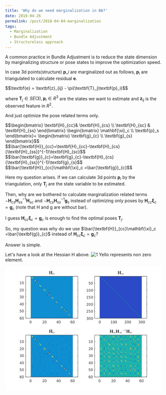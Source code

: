 ```yaml
---
title: 'Why do we need marginalization in BA?'
date: 2018-04-26
permalink: /post/2018-04-04-marginalization
tags:
  - Marginalization
  - Bundle Adjustment
  - Structureless approach 
---
```


A common practice in Bundle Adjustment is to reduce the state dimension by marginalizing structure or pose states to improve the optimization speed.



In case 3d points(structure) <span>$\textbf{p}\_i$</span> are marginalized out as follows, <span>$\textbf{p}_i$</span> are triangulated to calculate residual $\textbf{e}$.

<div>$$\textbf{e} = \textbf{z}_{ij} - \pi(\textbf{T}_j\textbf{p}_i)$$</div>

where <span>$\textbf{T}_j\in SE(3), \textbf{p}_i\in R^3$</span> are the states we want to estimate and <span>$\textbf{z}_{ij}$</span> is the observed feature in $R^2$.

And just optimize the pose related terms only.

<div>$$\begin{bmatrix}
 \textbf{H}_{cc}& \textbf{H}_{cs} \\ 
\textbf{H}_{sc} & \textbf{H}_{ss} 
\end{bmatrix}
\begin{bmatrix}
 \mathbf{\xi}_c \\ 
\textbf{p}_s 
\end{bmatrix}=
\begin{bmatrix}
 \textbf{g}_{c} \\ 
\textbf{g}_{s}  
\end{bmatrix}$$</div>



<div>$$\bar{\textbf{H}}_{cc}=\textbf{H}_{cc}-\textbf{H}_{cs}{\textbf{H}_{ss}}^{-1}\textbf{H}_{sc}$$</div>

<div>$$\bar{\textbf{g}}_{c}=\textbf{g}_{c}-\textbf{H}_{cs}{\textbf{H}_{ss}}^{-1}\textbf{g}_{s}$$</div>

<div>$$\bar{\textbf{H}}_{cc}\mathbf{\xi}_c =\bar{\textbf{g}}_{c}$$</div>

Here my question arises. If we can calculate 3d points <span>$\textbf{p}_i$ by the triangulation, only $\textbf{T}_j$</span> are the state variable to be estimated. 

Then, why are we bothered to calculate marginalization related terms <span>$-\textbf{H}_{cs}{\textbf{H}_{ss}}^{-1}\textbf{H}_{sc}$</span> and <span>$-\textbf{H}_{cs}{\textbf{H}_{ss}}^{-1}\textbf{g}_{s}$</span> instead of optimizing only poses by <span>${\textbf{H}}_{cc}\mathbf{\xi}_c ={\textbf{g}}_{c}$</span> (note that H and g are without bar).

I guess  <span>${\textbf{H}}_{cc}\mathbf{\xi}_c ={\textbf{g}}_{c}$</span> is enough to find the optimal poses <span>$\textbf{T}_j$</span>.

So, my question was why do we use <span>$\bar{\textbf{H}}_{cc}\mathbf{\xi}_c =\bar{\textbf{g}}_{c}$</span> instead of <span>${\textbf{H}}_{cc}\mathbf{\xi}_c ={\textbf{g}}_{c}$</span>?

Answer is simple. 

Let's have a look at the Hessian H above.
![1](http://copark86.github.io/images/Hessian.jpg)
Yello represents non zero element.

![2](Marginalization.jpg)




